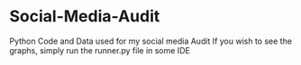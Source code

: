 # Social-Media-Audit
Python Code and Data used for my social media Audit
If you wish to see the graphs, simply run the runner.py file in some IDE
